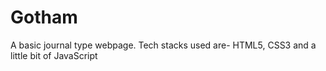 # Gotham
A basic journal type webpage. Tech stacks used are- HTML5, CSS3 and a little bit of JavaScript
